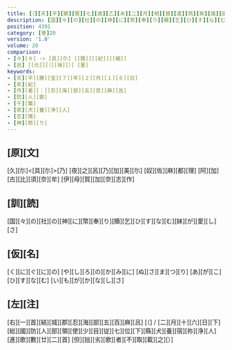 ```yaml
---
title: [（][天][平][勝][寳][七][歳][乙][未][二][月][相][替][遣][筑][紫][諸][國][防][人][等][歌][）]
description: [国][々][の][社][の][神][に][幣][奉][り][贖][乞][ひ][す][な][む][妹][が][愛][し][さ]
position: 4391
category: [巻]20
version: '1.0'
volume: 20
comparison:
- [々][々] -> [具][尓] [[類]][[紀]][[細]]
- [呂] [[元]][（][塙][）] [里]
keywords:
- [天][平][勝][宝][７][年][２][月][１][６][日]
- [年][紀]
- [作][者][：][忍][海][部][五][百][麻][呂]
- [防][人][歌]
- [千][葉]
- [県][犬][養][浄][人]
- [恋][情]
- [神][祭][り]
---
```


## [原][文]

[久][尓]<[具][尓]>[乃] [夜][之][呂][乃][加][美][尓] [奴][佐][麻][都][理] [阿][加][古][比][須][奈][牟] [伊][母][賀][加][奈][志][作]

## [訓][読]

[国][々][の][社][の][神][に][幣][奉][り][贖][乞][ひ][す][な][む][妹][が][愛][し][さ]

## [仮][名]

[く][に][ぐ][に][の] [や][し][ろ][の][か][み][に] [ぬ][さ][ま][つ][り] [あ][が][こ][ひ][す][な][む] [い][も][が][か][な][し][さ]

## [左][注]

[右][一][首][結][城][郡][忍][海][部][五][百][麻][呂] [（] / [二][月][十][六][日][下][総][國][防][人][部][領][使][少][目][従][七][位][下][縣][犬][養][宿][祢][浄][人][進][歌][數][廿][二][首] [但][拙][劣][歌][者][不][取][載][之][）]
